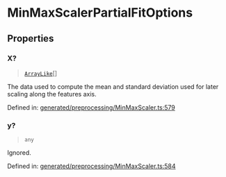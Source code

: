 # MinMaxScalerPartialFitOptions

## Properties

### X?

> [`ArrayLike`](../types/ArrayLike.md)[]

The data used to compute the mean and standard deviation used for later scaling along the features axis.

Defined in:  [generated/preprocessing/MinMaxScaler.ts:579](https://github.com/transitive-bullshit/scikit-learn-ts/blob/122b3c0/packages/sklearn/src/generated/preprocessing/MinMaxScaler.ts#L579)

### y?

> `any`

Ignored.

Defined in:  [generated/preprocessing/MinMaxScaler.ts:584](https://github.com/transitive-bullshit/scikit-learn-ts/blob/122b3c0/packages/sklearn/src/generated/preprocessing/MinMaxScaler.ts#L584)
